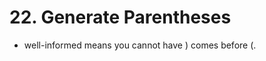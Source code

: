 # 22. Generate Parentheses

- well-informed means you cannot have ) comes before (. 

```java



```